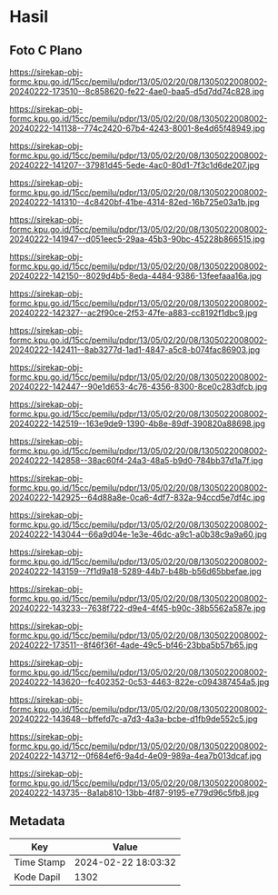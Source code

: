 # Hasil

## Foto C Plano

https://sirekap-obj-formc.kpu.go.id/15cc/pemilu/pdpr/13/05/02/20/08/1305022008002-20240222-173510--8c858620-fe22-4ae0-baa5-d5d7dd74c828.jpg

https://sirekap-obj-formc.kpu.go.id/15cc/pemilu/pdpr/13/05/02/20/08/1305022008002-20240222-141138--774c2420-67b4-4243-8001-8e4d65f48949.jpg

https://sirekap-obj-formc.kpu.go.id/15cc/pemilu/pdpr/13/05/02/20/08/1305022008002-20240222-141207--37981d45-5ede-4ac0-80d1-7f3c1d6de207.jpg

https://sirekap-obj-formc.kpu.go.id/15cc/pemilu/pdpr/13/05/02/20/08/1305022008002-20240222-141310--4c8420bf-41be-4314-82ed-16b725e03a1b.jpg

https://sirekap-obj-formc.kpu.go.id/15cc/pemilu/pdpr/13/05/02/20/08/1305022008002-20240222-141947--d051eec5-29aa-45b3-90bc-45228b866515.jpg

https://sirekap-obj-formc.kpu.go.id/15cc/pemilu/pdpr/13/05/02/20/08/1305022008002-20240222-142150--8029d4b5-8eda-4484-9386-13feefaaa16a.jpg

https://sirekap-obj-formc.kpu.go.id/15cc/pemilu/pdpr/13/05/02/20/08/1305022008002-20240222-142327--ac2f90ce-2f53-47fe-a883-cc8192f1dbc9.jpg

https://sirekap-obj-formc.kpu.go.id/15cc/pemilu/pdpr/13/05/02/20/08/1305022008002-20240222-142411--8ab3277d-1ad1-4847-a5c8-b074fac86903.jpg

https://sirekap-obj-formc.kpu.go.id/15cc/pemilu/pdpr/13/05/02/20/08/1305022008002-20240222-142447--90e1d653-4c76-4356-8300-8ce0c283dfcb.jpg

https://sirekap-obj-formc.kpu.go.id/15cc/pemilu/pdpr/13/05/02/20/08/1305022008002-20240222-142519--163e9de9-1390-4b8e-89df-390820a88698.jpg

https://sirekap-obj-formc.kpu.go.id/15cc/pemilu/pdpr/13/05/02/20/08/1305022008002-20240222-142858--38ac60f4-24a3-48a5-b9d0-784bb37d1a7f.jpg

https://sirekap-obj-formc.kpu.go.id/15cc/pemilu/pdpr/13/05/02/20/08/1305022008002-20240222-142925--64d88a8e-0ca6-4df7-832a-94ccd5e7df4c.jpg

https://sirekap-obj-formc.kpu.go.id/15cc/pemilu/pdpr/13/05/02/20/08/1305022008002-20240222-143044--66a9d04e-1e3e-46dc-a9c1-a0b38c9a9a60.jpg

https://sirekap-obj-formc.kpu.go.id/15cc/pemilu/pdpr/13/05/02/20/08/1305022008002-20240222-143159--7f1d9a18-5289-44b7-b48b-b56d65bbefae.jpg

https://sirekap-obj-formc.kpu.go.id/15cc/pemilu/pdpr/13/05/02/20/08/1305022008002-20240222-143233--7638f722-d9e4-4f45-b90c-38b5562a587e.jpg

https://sirekap-obj-formc.kpu.go.id/15cc/pemilu/pdpr/13/05/02/20/08/1305022008002-20240222-173511--8f46f36f-4ade-49c5-bf46-23bba5b57b65.jpg

https://sirekap-obj-formc.kpu.go.id/15cc/pemilu/pdpr/13/05/02/20/08/1305022008002-20240222-143620--fc402352-0c53-4463-822e-c094387454a5.jpg

https://sirekap-obj-formc.kpu.go.id/15cc/pemilu/pdpr/13/05/02/20/08/1305022008002-20240222-143648--bffefd7c-a7d3-4a3a-bcbe-d1fb9de552c5.jpg

https://sirekap-obj-formc.kpu.go.id/15cc/pemilu/pdpr/13/05/02/20/08/1305022008002-20240222-143712--0f684ef6-9a4d-4e09-989a-4ea7b013dcaf.jpg

https://sirekap-obj-formc.kpu.go.id/15cc/pemilu/pdpr/13/05/02/20/08/1305022008002-20240222-143735--8a1ab810-13bb-4f87-9195-e779d96c5fb8.jpg


## Metadata

| Key        | Value               |
| ---------- | ------------------- |
| Time Stamp | 2024-02-22 18:03:32 |
| Kode Dapil | 1302                |



